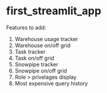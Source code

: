 # first_streamlit_app


Features to add:
1) Warehouse usage tracker
2) Warehouse on/off grid
3) Task tracker
4) Task on/off grid
5) Snowpipe tracker
6) Snowpipe on/off grid
7) Role > privelages display
8) Most expensive query history
